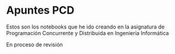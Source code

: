# Apuntes PCD
Estos son los notebooks que he ido creando en la asignatura de Programación Concurrente y Distribuida en Ingeniería Informática

En proceso de revisión
